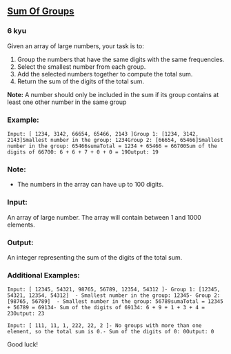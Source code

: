 <h2><a href=https://www.codewars.com/kata/66b6bc0427ed9bb6ef6131c0/train/csharp target="_blank">Sum Of Groups</a></h2><h3>6 kyu</h3><p>Given an array of large numbers, your task is to:</p><ol>    <li>Group the numbers that have the same digits with the same frequencies.</li>    <li>Select the smallest number from each group.</li>    <li>Add the selected numbers together to compute the total sum.</li>    <li>Return the sum of the digits of the total sum.</li></ol><p><b>Note:</b> A number should only be included in the sum if its group contains at least one other number in the same group</p><h3>Example:</h3><pre><code>Input: [ 1234, 3142, 66654, 65466, 2143 ]Group 1: [1234, 3142, 2143]Smallest number in the group: 1234Group 2: [66654, 65466]Smallest number in the group: 65466sumaTotal = 1234 + 65466 = 66700Sum of the digits of 66700: 6 + 6 + 7 + 0 + 0 = 19Output: 19</code></pre><h3>Note:</h3><ul>    <li>The numbers in the array can have up to 100 digits.</li></ul><h3>Input:</h3><p>An array of large number. The array will contain between 1 and 1000 elements.</p><h3>Output:</h3><p>An integer representing the sum of the digits of the total sum.</p><h3>Additional Examples:</h3><pre><code>Input: [ 12345, 54321, 98765, 56789, 12354, 54312 ]- Group 1: [12345, 54321, 12354, 54312]  - Smallest number in the group: 12345- Group 2: [98765, 56789]  - Smallest number in the group: 56789sumaTotal = 12345 + 56789 = 69134- Sum of the digits of 69134: 6 + 9 + 1 + 3 + 4 = 23Output: 23</code></pre><pre><code>Input: [ 111, 11, 1, 222, 22, 2 ]- No groups with more than one element, so the total sum is 0.- Sum of the digits of 0: 0Output: 0</code></pre><p>Good luck! </p>